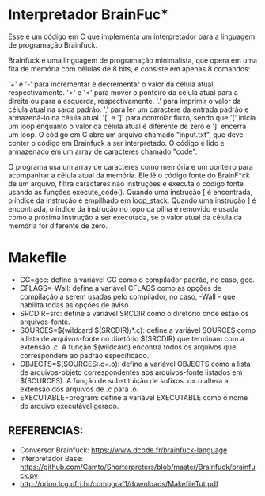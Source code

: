 # Interpretador BrainFuc\*

Esse é um código em C que implementa um interpretador para a linguagem de programação Brainfuck.

Brainfuck é uma linguagem de programação minimalista, que opera em uma fita de memória com células de 8 bits, e consiste em apenas 8 comandos:

'+' e '-' para incrementar e decrementar o valor da célula atual, respectivamente.
'>' e '<' para mover o ponteiro da célula atual para a direita ou para a esquerda, respectivamente.
'.' para imprimir o valor da célula atual na saída padrão.
',' para ler um caractere da entrada padrão e armazená-lo na célula atual.
'[' e ']' para controlar fluxo, sendo que '[' inicia um loop enquanto o valor da célula atual é diferente de zero e ']' encerra um loop.
O código em C abre um arquivo chamado "input.txt", que deve conter o código em Brainfuck a ser interpretado. O código é lido e armazenado em um array de caracteres chamado "code".

O programa usa um array de caracteres como memória e um ponteiro para acompanhar a célula atual da memória. Ele lê o código fonte do BrainF\*ck de um arquivo, filtra caracteres não instruções e executa o código fonte usando as funções execute_code(). Quando uma instrução [ é encontrada, o índice da instrução é empilhado em loop_stack. Quando uma instrução ] é encontrada, o índice da instrução no topo da pilha é removido e usada como a próxima instrução a ser executada, se o valor atual da célula da memória for diferente de zero.

# Makefile

- CC=gcc: define a variável CC como o compilador padrão, no caso, gcc.
- CFLAGS=-Wall: define a variável CFLAGS como as opções de compilação a serem usadas pelo compilador, no caso, -Wall - que habilita todas as opções de aviso.
- SRCDIR=src: define a variável SRCDIR como o diretório onde estão os arquivos-fonte.
- SOURCES=$(wildcard $(SRCDIR)/\*.c): define a variável SOURCES como a lista de arquivos-fonte no diretório $(SRCDIR) que terminam com a extensão .c. A função $(wildcard) encontra todos os arquivos que correspondem ao padrão especificado.
- OBJECTS=$(SOURCES:.c=.o): define a variável OBJECTS como a lista de arquivos-objeto correspondentes aos arquivos-fonte listados em $(SOURCES). A função de substituição de sufixos .c=.o altera a extensão dos arquivos de .c para .o.
- EXECUTABLE=program: define a variável EXECUTABLE como o nome do arquivo executável gerado.

## REFERENCIAS:

- Conversor Brainfuck: https://www.dcode.fr/brainfuck-language
- Interpretador Base: https://github.com/Camto/Shorterpreters/blob/master/Brainfuck/brainfuck.py
- http://orion.lcg.ufrj.br/compgraf1/downloads/MakefileTut.pdf
